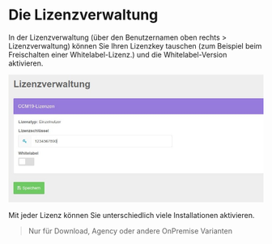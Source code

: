 # Die Lizenzverwaltung

In der Lizenzverwaltung (über den Benutzernamen oben rechts > Lizenzverwaltung) können Sie Ihren Lizenzkey tauschen (zum Beispiel beim Freischalten einer Whitelabel-Lizenz.) und die Whitelabel-Version aktivieren.



![screenshot-2020.09.30-15_11_13-CCM19 - Cookie Consent Management Software](../assets/screenshot-2020.09.30-15_11_13-CCM19%20-%20Cookie%20Consent%20Management%20Software.jpg)



Mit jeder Lizenz können Sie unterschiedlich viele Installationen aktivieren.



> Nur für Download, Agency oder andere OnPremise Varianten

